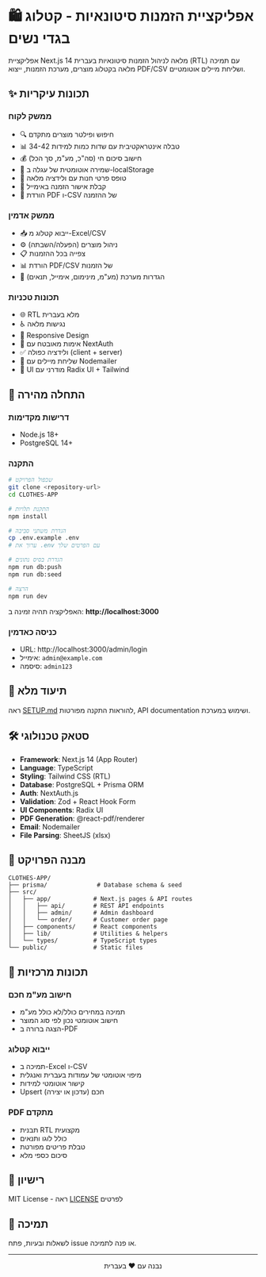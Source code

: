 # 🛍️ אפליקציית הזמנות סיטונאיות - קטלוג בגדי נשים

אפליקציית Next.js 14 מלאה לניהול הזמנות סיטונאיות בעברית (RTL) עם תמיכה מלאה בקטלוג מוצרים, מערכת הזמנות, ייצוא PDF/CSV ושליחת מיילים אוטומטיים.

## ✨ תכונות עיקריות

### ממשק לקוח
- 🔍 חיפוש ופילטר מוצרים מתקדם
- 📊 טבלה אינטראקטיבית עם שדות כמות למידות 34-42
- 💰 חישוב סיכום חי (סה"כ, מע"מ, סך הכל)
- 💾 שמירה אוטומטית של עגלה ב-localStorage
- 📝 טופס פרטי חנות עם ולידציה מלאה
- 📧 קבלת אישור הזמנה באימייל
- 📄 הורדת PDF ו-CSV של ההזמנה

### ממשק אדמין
- 📥 ייבוא קטלוג מ-Excel/CSV
- ⚙️ ניהול מוצרים (הפעלה/השבתה)
- 📋 צפייה בכל ההזמנות
- 📊 הורדת PDF/CSV של הזמנות
- 🔧 הגדרות מערכת (מע"מ, מינימום, אימייל, תנאים)

### תכונות טכניות
- 🌐 RTL מלא בעברית
- ♿ נגישות מלאה
- 📱 Responsive Design
- 🔐 אימות מאובטח עם NextAuth
- ✅ ולידציה כפולה (client + server)
- 📧 שליחת מיילים עם Nodemailer
- 🎨 UI מודרני עם Radix UI + Tailwind

## 🚀 התחלה מהירה

### דרישות מקדימות
- Node.js 18+
- PostgreSQL 14+

### התקנה

```bash
# שכפול הפרויקט
git clone <repository-url>
cd CLOTHES-APP

# התקנת תלויות
npm install

# הגדרת משתני סביבה
cp .env.example .env
# ערוך את .env עם הפרטים שלך

# הגדרת בסיס נתונים
npm run db:push
npm run db:seed

# הרצה
npm run dev
```

האפליקציה תהיה זמינה ב: **http://localhost:3000**

### כניסה כאדמין
- URL: http://localhost:3000/admin/login
- אימייל: `admin@example.com`
- סיסמה: `admin123`

## 📖 תיעוד מלא

ראה [SETUP.md](./SETUP.md) להוראות התקנה מפורטות, API documentation ושימוש במערכת.

## 🛠️ סטאק טכנולוגי

- **Framework**: Next.js 14 (App Router)
- **Language**: TypeScript
- **Styling**: Tailwind CSS (RTL)
- **Database**: PostgreSQL + Prisma ORM
- **Auth**: NextAuth.js
- **Validation**: Zod + React Hook Form
- **UI Components**: Radix UI
- **PDF Generation**: @react-pdf/renderer
- **Email**: Nodemailer
- **File Parsing**: SheetJS (xlsx)

## 📁 מבנה הפרויקט

```
CLOTHES-APP/
├── prisma/              # Database schema & seed
├── src/
│   ├── app/            # Next.js pages & API routes
│   │   ├── api/        # REST API endpoints
│   │   ├── admin/      # Admin dashboard
│   │   └── order/      # Customer order page
│   ├── components/     # React components
│   ├── lib/            # Utilities & helpers
│   └── types/          # TypeScript types
└── public/             # Static files
```

## 🎯 תכונות מרכזיות

### חישוב מע"מ חכם
- תמיכה במחירים כולל/לא כולל מע"מ
- חישוב אוטומטי נכון לפי סוג המוצר
- הצגה ברורה ב-PDF

### ייבוא קטלוג
- תמיכה ב-Excel ו-CSV
- מיפוי אוטומטי של עמודות בעברית ואנגלית
- קישור אוטומטי למידות
- Upsert חכם (עדכון או יצירה)

### PDF מתקדם
- תבנית RTL מקצועית
- כולל לוגו ותנאים
- טבלת פריטים מפורטת
- סיכום כספי מלא

## 📝 רישיון

MIT License - ראה [LICENSE](./LICENSE) לפרטים

## 👥 תמיכה

לשאלות ובעיות, פתח issue או פנה לתמיכה.

---

<div align="center">
  נבנה עם ❤️ בעברית
</div>
